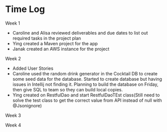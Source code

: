 # Time Log

Week 1
* Caroline and Alisa reviewed deliverables and due dates to list out required tasks in the project plan
* Ying created a Maven project for the app
* Janak created an AWS instance for the project

Week 2
* Added User Stories
* Caroline used the random drink generator in the Cocktail DB to create some seed data for the database. Started to create database but having issues in Intellij not finding it. Planning to build the database on Friday, then give SQL to team so they can build local copies.
* Ying created on RestfulDao and start RestfulDaoTEst class(Still need to solve the test class to get the correct value from API instead of null with @Jsonignore)

Week 3

Week 4

